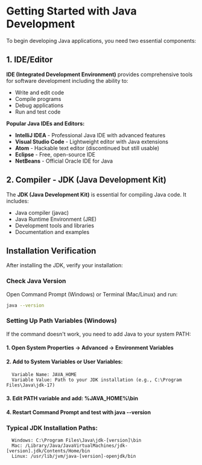 # Getting Started with Java Development

To begin developing Java applications, you need two essential components:

## 1. IDE/Editor
**IDE (Integrated Development Environment)** provides comprehensive tools for software development including the ability to:
- Write and edit code
- Compile programs
- Debug applications
- Run and test code

**Popular Java IDEs and Editors:**
- **IntelliJ IDEA** - Professional Java IDE with advanced features
- **Visual Studio Code** - Lightweight editor with Java extensions
- **Atom** - Hackable text editor (discontinued but still usable)
- **Eclipse** - Free, open-source IDE
- **NetBeans** - Official Oracle IDE for Java

## 2. Compiler - JDK (Java Development Kit)
The **JDK (Java Development Kit)** is essential for compiling Java code. It includes:
- Java compiler (javac)
- Java Runtime Environment (JRE)
- Development tools and libraries
- Documentation and examples

## Installation Verification

After installing the JDK, verify your installation:

### Check Java Version
Open Command Prompt (Windows) or Terminal (Mac/Linux) and run:
```bash
java --version
```

### Setting Up Path Variables (Windows)
If the command doesn't work, you need to add Java to your system PATH:

#### 1. Open System Properties → Advanced → Environment Variables
#### 2. Add to System Variables or User Variables:
      Variable Name: JAVA_HOME
      Variable Value: Path to your JDK installation (e.g., C:\Program Files\Java\jdk-17)
#### 3. Edit PATH variable and add: %JAVA_HOME%\bin
#### 4. Restart Command Prompt and test with java --version

### Typical JDK Installation Paths:
      Windows: C:\Program Files\Java\jdk-[version]\bin
      Mac: /Library/Java/JavaVirtualMachines/jdk-[version].jdk/Contents/Home/bin
      Linux: /usr/lib/jvm/java-[version]-openjdk/bin

